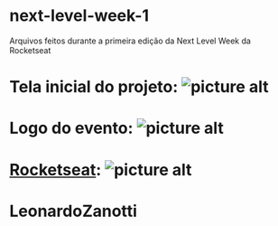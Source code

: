# next-level-week-1
Arquivos feitos durante a primeira edição da Next Level Week da Rocketseat

# Tela inicial do projeto: ![picture alt](https://user-images.githubusercontent.com/38081852/83580830-6f63e200-a513-11ea-9a27-0a109ec1e4d0.png)
# Logo do evento: ![picture alt](https://cdn.dribbble.com/users/1986561/screenshots/11226328/nlw_dribbble.png=300x400)
# [Rocketseat](https://www.youtube.com/channel/UCSfwM5u0Kce6Cce8_S72olg): ![picture alt](https://miro.medium.com/max/2400/1*fs0ScMc45X9QEwno8G414A.png=300x400)

# LeonardoZanotti
